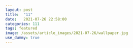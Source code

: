 ```yaml
---
layout: post
title:  "11"
date:   2021-07-26 22:58:00
categories: 111
tags: featured
image: /assets/article_images/2021-07-26/wallpaper.jpg
use_dummy: true
---
```

